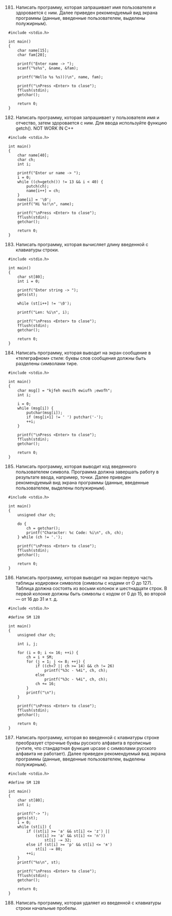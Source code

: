 181. Написать программу, которая запрашивает имя пользователя и здоровается с ним. Далее приведен рекомендуемый вид экрана программы (данные, введенные пользователем, выделены полужирным).
```
#include <stdio.h>

int main()
{
    char name[15];
    char fam[20];

    printf("Enter name -> ");
    scanf("%s%s", &name, &fam);

    printf("Hello %s %s)))\n", name, fam);

    printf("\nPress <Enter> to close");
    fflush(stdin);
    getchar();

    return 0;
}
```
182. Написать программу, которая запрашивает у пользователя имя и отчество, затем здоровается с ним. Для ввода используйте функцию getch(). NOT WORK IN C++
```
#include <stdio.h>

int main()
{
    char name[40];
    char ch;
    int i;

    printf("Enter ur name -> ");
    i = 0;
    while ((ch=getch()) != 13 && i < 40) {
        putch(ch);
        name[i++] = ch;
    }
    name[i] = '\0';
    printf("Hi %s!\n", name);

    printf("\nPress <Enter> to close");
    fflush(stdin);
    getchar();

    return 0;
}
```
183. Написать программу, которая вычисляет длину введенной с клавиатуры строки.
```
#include <stdio.h>

int main()
{
    char st[80];
    int i = 0;

    printf("Enter string -> ");
    gets(st);

    while (st[i++] != '\0');

    printf("Len: %i\n", i);

    printf("\nPress <Enter> to close");
    fflush(stdin);
    getchar();

    return 0;
}
```
184. Написать программу, которая выводит на экран сообщение в «телеграфном» стиле: буквы слов сообщения должны быть разделены символами тире.
```
#include <stdio.h>

int main()
{
    char msg[] = "kjfeh ewuifh ewiufh ;ewofh";
    int i;

    i = 0;
    while (msg[i]) {
        putchar(msg[i]);
        if (msg[i+1] != ' ') putchar('-');
        ++i;
    }

    printf("\nPress <Enter> to close");
    fflush(stdin);
    getchar();

    return 0;
}
```
185. Написать программу, которая выводит код введенного пользователем символа. Программа должна завершать работу в результате ввода, например, точки. Далее приведен рекомендуемый вид экрана программы (данные, введенные пользователем, выделены полужирным).
```
#include <stdio.h>

int main()
{
    unsigned char ch;

    do {
        ch = getchar();
        printf("Character: %c Code: %i\n", ch, ch);
    } while (ch != '.');

    printf("\nPress <Enter> to close");
    fflush(stdin);
    getchar();

    return 0;
}
```
186. Написать программу, которая выводит на экран первую часть таблицы кодировки символов (символы с кодами от О до 127). Таблица должна состоять из восьми колонок и шестнадцати строк. В первой колонке должны быть символы с кодом от 0 до 15, во второй — от 16 до 31 и т. д.
```
#include <stdio.h>

#define SM 128

int main()
{
    unsigned char ch;

    int i, j;

    for (i = 0; i <= 16; ++i) {
        ch = i + SM;
        for (j = 1; j <= 8; ++j) {
            if ((ch<7 || ch >= 14) && ch != 26)
                printf("%3c - %4i", ch, ch);
            else
                printf("%3c - %4i", ch, ch);
            ch += 16;
        }
        printf("\n");
    }

    printf("\nPress <Enter> to close");
    fflush(stdin);
    getchar();

    return 0;
}
```
187. Написать программу, которая во введенной с клавиатуры строке преобразует строчные буквы русского алфавита в прописные (учтите, что стандартная функция upcase с символами русского алфавита не работает). Далее приведен рекомендуемый вид экрана программы (данные, введенные пользователем, выделены полужирным).
```
#include <stdio.h>

#define SM 128

int main()
{
    char st[80];
    int i;

    printf("-> ");
    gets(st);
    i = 0;
    while (st[i]) {
        if ((st[i] >= 'a' && st[i] <= 'z') ||
            (st[i] >= 'a' && st[i] <= 'n'))
                st[i] -= 32;
        else if (st[i] >= 'р' && st[i] <= 'я')
            st[i] -= 80;
        ++i;
    }
    printf("%s\n", st);

    printf("\nPress <Enter> to close");
    fflush(stdin);
    getchar();

    return 0;
}
```
188. Написать программу, которая удаляет из введенной с клавиатуры строки начальные пробелы.
```
